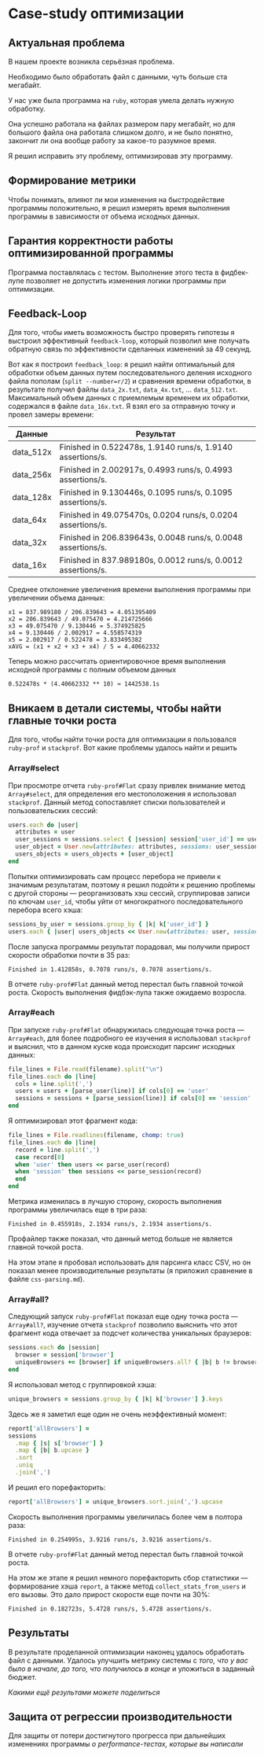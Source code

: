 # Case-study оптимизации

## Актуальная проблема
В нашем проекте возникла серьёзная проблема.

Необходимо было обработать файл с данными, чуть больше ста мегабайт.

У нас уже была программа на `ruby`, которая умела делать нужную обработку.

Она успешно работала на файлах размером пару мегабайт, но для большого файла она работала слишком долго, и не было понятно, закончит ли она вообще работу за какое-то разумное время.

Я решил исправить эту проблему, оптимизировав эту программу.

## Формирование метрики
Чтобы понимать, влияют ли мои изменения на быстродействие программы положительно, я решил измерять время выполнения программы в зависимости от объема исходных данных.

## Гарантия корректности работы оптимизированной программы
Программа поставлялась с тестом. Выполнение этого теста в фидбек-лупе позволяет не допустить изменения логики программы при оптимизации.

## Feedback-Loop
Для того, чтобы иметь возможность быстро проверять гипотезы я выстроил эффективный `feedback-loop`, который позволил мне получать обратную связь по эффективности сделанных изменений за 49 секунд.

Вот как я построил `feedback_loop`: я решил найти оптимальный для обработки объем данных путем последовательного деления исходного файла пополам (`split --number=r/2`) и сравнения времени обработки, в результате получил файлы `data_2x.txt`, `data_4x.txt`, ... `data_512.txt`. Максимальный объем данных с приемлемым временем их обработки, содержался в файле `data_16x.txt`. Я взял его за отправную точку и провел замеры времени:

| Данные     | Результат                                                  |
|------------|------------------------------------------------------------|
| data_512x  | Finished in 0.522478s, 1.9140 runs/s, 1.9140 assertions/s. |
| data_256x  | Finished in 2.002917s, 0.4993 runs/s, 0.4993 assertions/s. |
| data_128x  | Finished in 9.130446s, 0.1095 runs/s, 0.1095 assertions/s. |
| data_64x   | Finished in 49.075470s, 0.0204 runs/s, 0.0204 assertions/s.|
| data_32x   | Finished in 206.839643s, 0.0048 runs/s, 0.0048 assertions/s.|
| data_16x   | Finished in 837.989180s, 0.0012 runs/s, 0.0012 assertions/s.|

Среднее отклонение увеличения времени выполнения программы при увеличении объема данных:
```
x1 = 837.989180 / 206.839643 = 4.051395409
x2 = 206.839643 / 49.075470 = 4.214725666
x3 = 49.075470 / 9.130446 = 5.374925825
x4 = 9.130446 / 2.002917 = 4.558574319
x5 = 2.002917 / 0.522478 = 3.833495382
xAVG = (x1 + x2 + x3 + x4) / 5 = 4.40662332
```
Теперь можно рассчитать ориентировочное время выполнения исходной программы с полным объемом данных
```
0.522478s * (4.40662332 ** 10) ≈ 1442538.1s
```

## Вникаем в детали системы, чтобы найти главные точки роста
Для того, чтобы найти точки роста для оптимизации я пользовался `ruby-prof` и `stackprof`. Вот какие проблемы удалось найти и решить

### Array#select
При просмотре отчета `ruby-prof#Flat` сразу привлек внимание метод `Array#select`, для определения его местоположения я использовал `stackprof`. Данный метод сопоставляет списки пользователей и пользовательских сессий:
```ruby
users.each do |user|
  attributes = user
  user_sessions = sessions.select { |session| session['user_id'] == user['id'] }
  user_object = User.new(attributes: attributes, sessions: user_sessions)
  users_objects = users_objects + [user_object]
end
```
Попытки оптимизировать сам процесс перебора не привели к значимым результатам, поэтому я решил подойти к решению проблемы с другой стороны — реорганизовать хэш сессий, сгруппировав записи по ключам `user_id`, чтобы уйти от многократного последовательного перебора всего хэша:
```ruby
sessions_by_user = sessions.group_by { |k| k['user_id'] }
users.each { |user| users_objects << User.new(attributes: user, sessions: sessions_by_user[user['id']] || []) }
```
После запуска программы результат порадовал, мы получили прирост скорости обработки почти в 35 раз:
```
Finished in 1.412858s, 0.7078 runs/s, 0.7078 assertions/s.
```
В отчете `ruby-prof#Flat` данный метод перестал быть главной точкой роста. Скорость выполнения фидбэк-лупа также ожидаемо возросла.

### Array#each
При запуске `ruby-prof#Flat` обнаружилась следующая точка роста — `Array#each`, для более подробного ее изучения я использовал `stackprof` и выяснил, что в данном куске кода происходит парсинг исходных данных:
```ruby
file_lines = File.read(filename).split("\n")
file_lines.each do |line|
  cols = line.split(',')
  users = users + [parse_user(line)] if cols[0] == 'user'
  sessions = sessions + [parse_session(line)] if cols[0] == 'session'
end
```
Я оптимизировал этот фрагмент кода:
```ruby
file_lines = File.readlines(filename, chomp: true)
file_lines.each do |line|
  record = line.split(',')
  case record[0]
  when 'user' then users << parse_user(record)
  when 'session' then sessions << parse_session(record)
  end
end
```
Метрика изменилась в лучшую сторону, скорость выполнения программы увеличилась еще в три раза:
```
Finished in 0.455918s, 2.1934 runs/s, 2.1934 assertions/s.
```
Профайлер также показал, что данный метод больше не является главной точкой роста.

На этом этапе я пробовал использовать для парсинга класс CSV, но он показал менее производительные результаты (я приложил сравнение в файле `css-parsing.md`).

### Array#all?
Следующий запуск `ruby-prof#Flat` показал еще одну точка роста — `Array#all?`, изучение отчета `stackprof` позволило выяснить что этот фрагмент кода отвечает за подсчет количества уникальных браузеров:
```ruby
sessions.each do |session|
  browser = session['browser']
  uniqueBrowsers += [browser] if uniqueBrowsers.all? { |b| b != browser }
end
```
Я использовал метод с группировкой хэша:
```ruby
unique_browsers = sessions.group_by { |k| k['browser'] }.keys
```
Здесь же я заметил еще один не очень неэффективный момент:
```ruby
report['allBrowsers'] =
sessions
  .map { |s| s['browser'] }
  .map { |b| b.upcase }
  .sort
  .uniq
  .join(',')
```
И решил его порефакторить:
```ruby
report['allBrowsers'] = unique_browsers.sort.join(',').upcase
```
Скорость выполнения программы увеличилась более чем в полтора раза:
```
Finished in 0.254995s, 3.9216 runs/s, 3.9216 assertions/s.
```
В отчете `ruby-prof#Flat` данный метод перестал быть главной точкой роста.

На этом же этапе я решил немного порефакторить сбор статистики — формирование хэша `report`, а также метод `collect_stats_from_users` и его вызовы. Это дало прирост скорости еще почти на 30%:
```
Finished in 0.182723s, 5.4728 runs/s, 5.4728 assertions/s.
```

## Результаты
В результате проделанной оптимизации наконец удалось обработать файл с данными.
Удалось улучшить метрику системы с *того, что у вас было в начале, до того, что получилось в конце* и уложиться в заданный бюджет.

*Какими ещё результами можете поделиться*

## Защита от регрессии производительности
Для защиты от потери достигнутого прогресса при дальнейших изменениях программы *о performance-тестах, которые вы написали*

